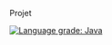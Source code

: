 Projet

[![Language grade: Java](https://img.shields.io/lgtm/grade/java/g/RobotPiProject/RobotPiHEIG.svg?logo=lgtm&logoWidth=18)](https://lgtm.com/projects/g/RobotPiProject/RobotPiHEIG/context:java)
